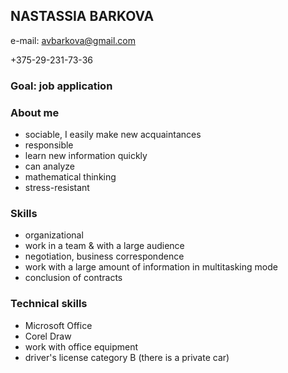 ## **NASTASSIA BARKOVA**
e-mail: avbarkova@gmail.com

+375-29-231-73-36

### **Goal:** job application

### **About me**
* sociable, I easily make new acquaintances
* responsible
* learn new information quickly
* can analyze
* mathematical thinking
* stress-resistant

### **Skills**
* organizational
* work in a team & with a large audience
* negotiation, business correspondence
* work with a large amount of information in multitasking mode
* conclusion of contracts

### **Technical skills**
* Microsoft Office
* Corel Draw
* work with office equipment
* driver's license category B (there is a private car)

